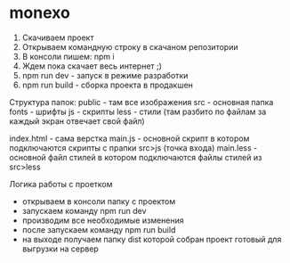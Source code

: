 # monexo
1. Скачиваем проект
2. Открываем командную строку в скачаном репозитории 
3. В консоли пишем: npm i 
4. Ждем пока скачает весь интернет ;)
5. npm run dev - запуск в режиме разработки
6. npm run build - сборка проекта в продакшен 

Структура папок:
public - там все изображения
src - основная папка 
 fonts - шрифты
 js - скрипты 
 less - стили (там разбито по файлам за каждый экран отвечает свой файл)

index.html - сама верстка
main.js - основной скрипт в котором подключаются скрипты с прапки src>js (точка входа)
main.less - основной файл стилей в котором подключаются файлы стилей из src>less 

Логика работы с проетком 
- открываем в консоли папку с проектом 
- запускаем команду npm run dev
- производим все необходимые изменения 
- после запускаем команду npm run build
- на выходе получаем папку dist которой собран проект готовый для выгрузки на сервер
